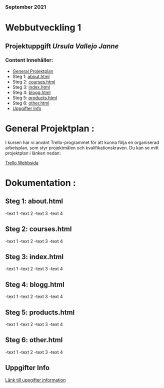 ### September 2021
# Webbutveckling 1
## Projektuppgift *Ursula Vallejo Janne*
### Content Innehåller:
- [General Projektplan](#general-projektplan)
- Steg 1: [about.html](#about-html)
- Steg 2: [courses.html](#courses-html)
- Steg 3: [index.html](#index-html)
- Steg 4: [blogg.html](#blogg-html)
- Steg 5: [products.html](#products-html)
- Steg 6: [other.html](#other.html)
- [Uppgifter Info](#uppgifter-info)

# General Projektplan :
I kursen har vi använt Trello-programmet för att kunna följa en organiserad arbetsplan, som styr projektmålen och kvalifikationskraven.
Du kan se mitt projektplan i länken nedan:

[Trello Webbsida](https://trello.com/invite/b/MumOFN0P/9878ada236feb82b544166f8b5eddfc0/webbutveckling1)

# Dokumentation  :
## Steg 1: about.html

-text 1
-text 2
-text 3
-text 4

## Steg 2: courses.html

-text 1
-text 2
-text 3
-text 4

## Steg 3: index.html

-text 1
-text 2
-text 3
-text 4

## Steg 4: blogg.html

-text 1
-text 2
-text 3
-text 4

## Steg 5: products.html

-text 1
-text 2
-text 3
-text 4

## Steg 6: other.html

-text 1
-text 2
-text 3
-text 4

## Uppgifter Info
[Länk till uppgifter information](assignment.pdf)

